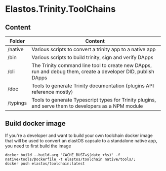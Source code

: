 # Elastos.Trinity.ToolChains

## Content

| Folder | Content |
| ---- | ---- |
| /native | Various scripts to convert a trinity app to a native app |
| /bin | Various scripts to build trinity, sign and verify DApps |
| /cli | The Trinity command line tool to create new DApps, run and debug them, create a developer DID, publish DApps  |
| /doc | Tools to generate Trinity documentation (plugins API reference mostly) |
| /typings | Tools to generate Typescript types for Trinity plugins, and serve them to developers as a NPM module |


## Build docker image
If you're a developer and want to build your own toolchain docker image that will be used to convert an elastOS capsule to a standalone native app, you need to first build the image 
```
docker build --build-arg "CACHE_BUST=$(date +%s)" -f native/tools/Dockerfile -t elastos/toolchain native/tools/;
docker push elastos/toolchain:latest
```
